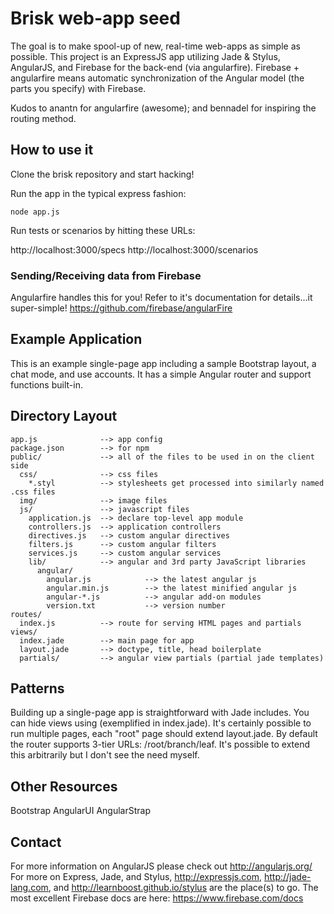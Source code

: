 # Brisk web-app seed

The goal is to make spool-up of new, real-time web-apps as simple as possible.  This project is an ExpressJS app utilizing Jade & Stylus, AngularJS, and Firebase for the back-end (via angularfire).  Firebase + angularfire means automatic synchronization of the Angular model (the parts you specify) with Firebase.

Kudos to anantn for angularfire (awesome); and bennadel for inspiring the routing method.

## How to use it

Clone the brisk repository and start hacking!

Run the app in the typical express fashion:

    node app.js

Run tests or scenarios by hitting these URLs:

http://localhost:3000/specs
    http://localhost:3000/scenarios

### Sending/Receiving data from Firebase

Angularfire handles this for you!  Refer to it's documentation for details...it super-simple!
https://github.com/firebase/angularFire

## Example Application

This is an example single-page app including a sample Bootstrap layout, a chat mode, and use accounts.  It has a simple Angular router and support functions built-in.

## Directory Layout
    
    app.js              --> app config
    package.json        --> for npm
    public/             --> all of the files to be used in on the client side
      css/              --> css files
        *.styl          --> stylesheets get processed into similarly named .css files
      img/              --> image files
      js/               --> javascript files
        application.js  --> declare top-level app module
        controllers.js  --> application controllers
        directives.js   --> custom angular directives
        filters.js      --> custom angular filters
        services.js     --> custom angular services
        lib/            --> angular and 3rd party JavaScript libraries
          angular/
            angular.js            --> the latest angular js
            angular.min.js        --> the latest minified angular js
            angular-*.js          --> angular add-on modules
            version.txt           --> version number
    routes/
      index.js          --> route for serving HTML pages and partials
    views/
      index.jade        --> main page for app
      layout.jade       --> doctype, title, head boilerplate
      partials/         --> angular view partials (partial jade templates)


## Patterns

Building up a single-page app is straightforward with Jade includes.  You can hide views using <ng-switch> (exemplified in index.jade).  It's certainly possible to run multiple pages, each "root" page should extend layout.jade.
By default the router supports 3-tier URLs: /root/branch/leaf.  It's possible to extend this arbitrarily but I don't see the need myself.

## Other Resources

Bootstrap
AngularUI
AngularStrap

## Contact

For more information on AngularJS please check out http://angularjs.org/
For more on Express, Jade, and Stylus, http://expressjs.com, http://jade-lang.com, and http://learnboost.github.io/stylus are
the place(s) to go.
The most excellent Firebase docs are here: https://www.firebase.com/docs